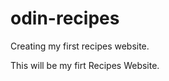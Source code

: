 # odin-recipes

Creating my first recipes website.

This will be my firt Recipes Website.

<!-- Steps to commit to GitHub -->
<!--
    git add
    git commit -m "message"
    git push origin main
 -->

 <!-- Commands related to a remote repository: -->
 <!-- git clone git@github.com:USER-NAME/REPOSITORY-NAME.git -->
<!--
    git push or
    git push origin main
 -->

 <!-- Commands related to the workflow: -->
 <!--
    git add .
    git commit -m "A message describing what you have done to make this snapshot different"
  -->

  <!-- Commands related to checking status or log history: -->
  <!--
    git status
    git log
   -->

   <!-- The basic Git syntax is program | action | destination.
 -->

 <!-- For example,

git add . is read as git | add | ., where the period represents everything in the current directory;
git commit -m "message" is read as git | commit -m | "message"; and
git status is read as git | status | (no destination).
 -->
